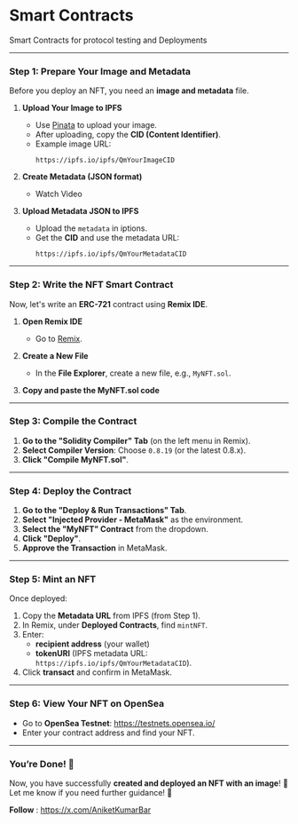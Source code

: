 # Smart Contracts
Smart Contracts for protocol testing and Deployments

---

### **Step 1: Prepare Your Image and Metadata**
Before you deploy an NFT, you need an **image and metadata** file.

1. **Upload Your Image to IPFS**  
   - Use [Pinata](https://www.pinata.cloud/) to upload your image.
   - After uploading, copy the **CID (Content Identifier)**.
   - Example image URL:  
     ```
     https://ipfs.io/ipfs/QmYourImageCID
     ```

2. **Create Metadata (JSON format)**  
   - Watch Video

3. **Upload Metadata JSON to IPFS**  
   - Upload the `metadata` in iptions.
   - Get the **CID** and use the metadata URL:
     ```
     https://ipfs.io/ipfs/QmYourMetadataCID
     ```

---

### **Step 2: Write the NFT Smart Contract**
Now, let's write an **ERC-721** contract using **Remix IDE**.

1. **Open Remix IDE**  
   - Go to [Remix](https://remix.ethereum.org/).

2. **Create a New File**  
   - In the **File Explorer**, create a new file, e.g., `MyNFT.sol`.

3. **Copy and paste the MyNFT.sol code**
   
---

### **Step 3: Compile the Contract**
1. **Go to the "Solidity Compiler" Tab** (on the left menu in Remix).
2. **Select Compiler Version**: Choose `0.8.19` (or the latest 0.8.x).
3. **Click "Compile MyNFT.sol"**.

---

### **Step 4: Deploy the Contract**
1. **Go to the "Deploy & Run Transactions" Tab**.
2. **Select "Injected Provider - MetaMask"** as the environment.
3. **Select the "MyNFT" Contract** from the dropdown.
4. **Click "Deploy"**.
5. **Approve the Transaction** in MetaMask.

---

### **Step 5: Mint an NFT**
Once deployed:
1. Copy the **Metadata URL** from IPFS (from Step 1).
2. In Remix, under **Deployed Contracts**, find `mintNFT`.
3. Enter:
   - **recipient address** (your wallet)
   - **tokenURI** (IPFS metadata URL: `https://ipfs.io/ipfs/QmYourMetadataCID`).
4. Click **transact** and confirm in MetaMask.

---

### **Step 6: View Your NFT on OpenSea**
- Go to **OpenSea Testnet**:  https://testnets.opensea.io/
- Enter your contract address and find your NFT.

---

### **You’re Done! 🚀**
Now, you have successfully **created and deployed an NFT with an image**! 🎉 Let me know if you need further guidance! 🚀

**Follow** : https://x.com/AniketKumarBar

